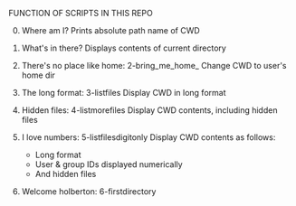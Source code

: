 FUNCTION OF SCRIPTS IN THIS REPO

0. Where am I?
  Prints absolute path name of CWD

1. What's in there?
  Displays contents of current directory

2. There's no place like home: 2-bring_me_home_
  Change CWD to user's home dir

3. The long format: 3-listfiles
  Display CWD in long format

4.  Hidden files: 4-listmorefiles
  Display CWD contents, including hidden files

5. I love numbers: 5-listfilesdigitonly
  Display CWD contents as follows:
    * Long format
    * User & group IDs displayed numerically
    * And hidden files

6. Welcome holberton: 6-firstdirectory
